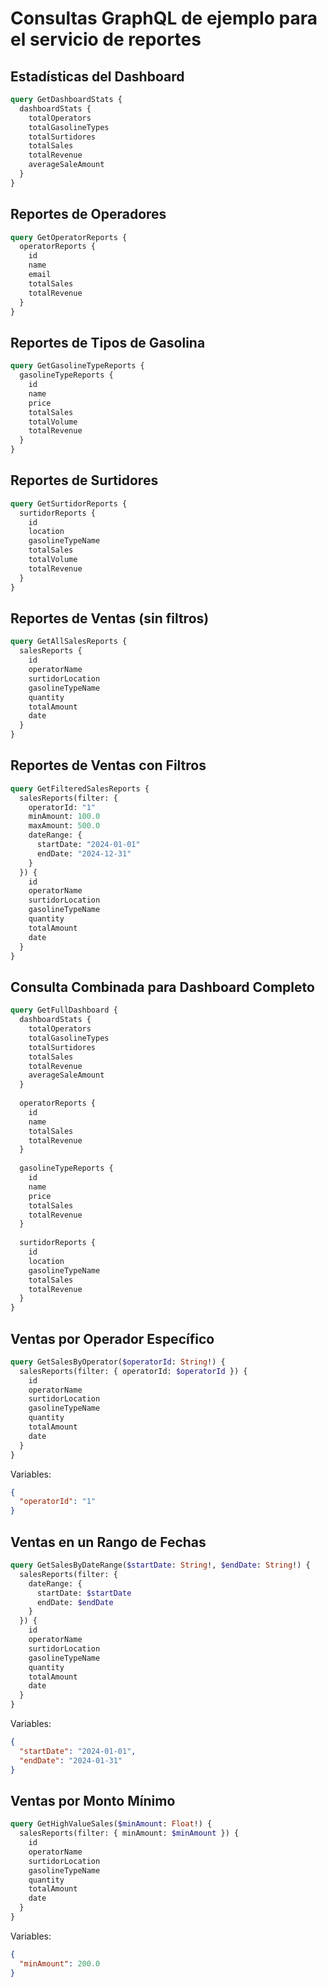 # Consultas GraphQL de ejemplo para el servicio de reportes

## Estadísticas del Dashboard
```graphql
query GetDashboardStats {
  dashboardStats {
    totalOperators
    totalGasolineTypes
    totalSurtidores
    totalSales
    totalRevenue
    averageSaleAmount
  }
}
```

## Reportes de Operadores
```graphql
query GetOperatorReports {
  operatorReports {
    id
    name
    email
    totalSales
    totalRevenue
  }
}
```

## Reportes de Tipos de Gasolina
```graphql
query GetGasolineTypeReports {
  gasolineTypeReports {
    id
    name
    price
    totalSales
    totalVolume
    totalRevenue
  }
}
```

## Reportes de Surtidores
```graphql
query GetSurtidorReports {
  surtidorReports {
    id
    location
    gasolineTypeName
    totalSales
    totalVolume
    totalRevenue
  }
}
```

## Reportes de Ventas (sin filtros)
```graphql
query GetAllSalesReports {
  salesReports {
    id
    operatorName
    surtidorLocation
    gasolineTypeName
    quantity
    totalAmount
    date
  }
}
```

## Reportes de Ventas con Filtros
```graphql
query GetFilteredSalesReports {
  salesReports(filter: {
    operatorId: "1"
    minAmount: 100.0
    maxAmount: 500.0
    dateRange: {
      startDate: "2024-01-01"
      endDate: "2024-12-31"
    }
  }) {
    id
    operatorName
    surtidorLocation
    gasolineTypeName
    quantity
    totalAmount
    date
  }
}
```

## Consulta Combinada para Dashboard Completo
```graphql
query GetFullDashboard {
  dashboardStats {
    totalOperators
    totalGasolineTypes
    totalSurtidores
    totalSales
    totalRevenue
    averageSaleAmount
  }
  
  operatorReports {
    id
    name
    totalSales
    totalRevenue
  }
  
  gasolineTypeReports {
    id
    name
    price
    totalSales
    totalRevenue
  }
  
  surtidorReports {
    id
    location
    gasolineTypeName
    totalSales
    totalRevenue
  }
}
```

## Ventas por Operador Específico
```graphql
query GetSalesByOperator($operatorId: String!) {
  salesReports(filter: { operatorId: $operatorId }) {
    id
    operatorName
    surtidorLocation
    gasolineTypeName
    quantity
    totalAmount
    date
  }
}
```

Variables:
```json
{
  "operatorId": "1"
}
```

## Ventas en un Rango de Fechas
```graphql
query GetSalesByDateRange($startDate: String!, $endDate: String!) {
  salesReports(filter: {
    dateRange: {
      startDate: $startDate
      endDate: $endDate
    }
  }) {
    id
    operatorName
    surtidorLocation
    gasolineTypeName
    quantity
    totalAmount
    date
  }
}
```

Variables:
```json
{
  "startDate": "2024-01-01",
  "endDate": "2024-01-31"
}
```

## Ventas por Monto Mínimo
```graphql
query GetHighValueSales($minAmount: Float!) {
  salesReports(filter: { minAmount: $minAmount }) {
    id
    operatorName
    surtidorLocation
    gasolineTypeName
    quantity
    totalAmount
    date
  }
}
```

Variables:
```json
{
  "minAmount": 200.0
}
```
